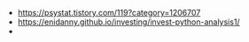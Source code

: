 - https://psystat.tistory.com/119?category=1206707
- https://enidanny.github.io/investing/invest-python-analysis1/
- 

